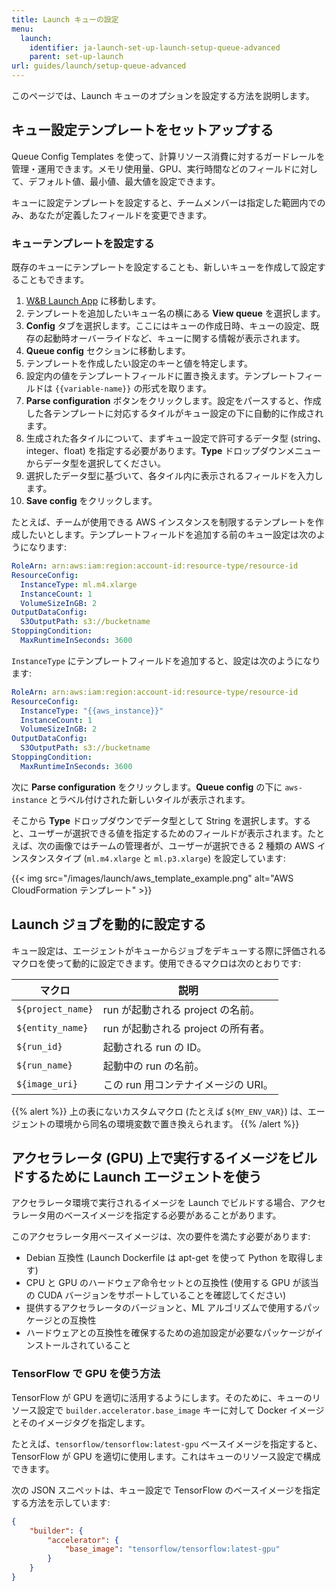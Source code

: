 ```yaml
---
title: Launch キューの設定
menu:
  launch:
    identifier: ja-launch-set-up-launch-setup-queue-advanced
    parent: set-up-launch
url: guides/launch/setup-queue-advanced
---
```


このページでは、Launch キューのオプションを設定する方法を説明します。

## キュー設定テンプレートをセットアップする
Queue Config Templates を使って、計算リソース消費に対するガードレールを管理・運用できます。メモリ使用量、GPU、実行時間などのフィールドに対して、デフォルト値、最小値、最大値を設定できます。

キューに設定テンプレートを設定すると、チームメンバーは指定した範囲内でのみ、あなたが定義したフィールドを変更できます。

### キューテンプレートを設定する
既存のキューにテンプレートを設定することも、新しいキューを作成して設定することもできます。  

1. [W&B Launch App](https://wandb.ai/launch) に移動します。
2. テンプレートを追加したいキュー名の横にある **View queue** を選択します。
3. **Config** タブを選択します。ここにはキューの作成日時、キューの設定、既存の起動時オーバーライドなど、キューに関する情報が表示されます。
4. **Queue config** セクションに移動します。
5. テンプレートを作成したい設定のキーと値を特定します。
6. 設定内の値をテンプレートフィールドに置き換えます。テンプレートフィールドは `{{variable-name}}` の形式を取ります。
7. **Parse configuration** ボタンをクリックします。設定をパースすると、作成した各テンプレートに対応するタイルがキュー設定の下に自動的に作成されます。
8. 生成された各タイルについて、まずキュー設定で許可するデータ型 (string、integer、float) を指定する必要があります。**Type** ドロップダウンメニューからデータ型を選択してください。
9. 選択したデータ型に基づいて、各タイル内に表示されるフィールドを入力します。
10. **Save config** をクリックします。

たとえば、チームが使用できる AWS インスタンスを制限するテンプレートを作成したいとします。テンプレートフィールドを追加する前のキュー設定は次のようになります:

```yaml title="Launch 設定"
RoleArn: arn:aws:iam:region:account-id:resource-type/resource-id
ResourceConfig:
  InstanceType: ml.m4.xlarge
  InstanceCount: 1
  VolumeSizeInGB: 2
OutputDataConfig:
  S3OutputPath: s3://bucketname
StoppingCondition:
  MaxRuntimeInSeconds: 3600
```

`InstanceType` にテンプレートフィールドを追加すると、設定は次のようになります:

```yaml title="Launch 設定"
RoleArn: arn:aws:iam:region:account-id:resource-type/resource-id
ResourceConfig:
  InstanceType: "{{aws_instance}}"
  InstanceCount: 1
  VolumeSizeInGB: 2
OutputDataConfig:
  S3OutputPath: s3://bucketname
StoppingCondition:
  MaxRuntimeInSeconds: 3600
```

次に **Parse configuration** をクリックします。**Queue config** の下に `aws-instance` とラベル付けされた新しいタイルが表示されます。

そこから **Type** ドロップダウンでデータ型として String を選択します。すると、ユーザーが選択できる値を指定するためのフィールドが表示されます。たとえば、次の画像ではチームの管理者が、ユーザーが選択できる 2 種類の AWS インスタンスタイプ (`ml.m4.xlarge` と `ml.p3.xlarge`) を設定しています:

{{< img src="/images/launch/aws_template_example.png" alt="AWS CloudFormation テンプレート" >}}

## Launch ジョブを動的に設定する
キュー設定は、エージェントがキューからジョブをデキューする際に評価されるマクロを使って動的に設定できます。使用できるマクロは次のとおりです:

| マクロ              | 説明                                            |
|-------------------|-------------------------------------------------|
| `${project_name}` | run が起動される project の名前。               |
| `${entity_name}`  | run が起動される project の所有者。             |
| `${run_id}`       | 起動される run の ID。                          |
| `${run_name}`     | 起動中の run の名前。                            |
| `${image_uri}`    | この run 用コンテナイメージの URI。              |

{{% alert %}}
上の表にないカスタムマクロ (たとえば `${MY_ENV_VAR}`) は、エージェントの環境から同名の環境変数で置き換えられます。
{{% /alert %}}

## アクセラレータ (GPU) 上で実行するイメージをビルドするために Launch エージェントを使う
アクセラレータ環境で実行されるイメージを Launch でビルドする場合、アクセラレータ用のベースイメージを指定する必要があることがあります。

このアクセラレータ用ベースイメージは、次の要件を満たす必要があります:

- Debian 互換性 (Launch Dockerfile は apt-get を使って Python を取得します)
- CPU と GPU のハードウェア命令セットとの互換性 (使用する GPU が該当の CUDA バージョンをサポートしていることを確認してください)
- 提供するアクセラレータのバージョンと、ML アルゴリズムで使用するパッケージとの互換性
- ハードウェアとの互換性を確保するための追加設定が必要なパッケージがインストールされていること

### TensorFlow で GPU を使う方法

TensorFlow が GPU を適切に活用するようにします。そのために、キューのリソース設定で `builder.accelerator.base_image` キーに対して Docker イメージとそのイメージタグを指定します。

たとえば、`tensorflow/tensorflow:latest-gpu` ベースイメージを指定すると、TensorFlow が GPU を適切に使用します。これはキューのリソース設定で構成できます。

次の JSON スニペットは、キュー設定で TensorFlow のベースイメージを指定する方法を示しています:

```json title="Queue 設定"
{
    "builder": {
        "accelerator": {
            "base_image": "tensorflow/tensorflow:latest-gpu"
        }
    }
}
```